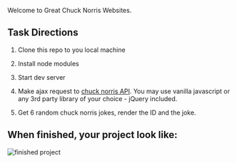 Welcome to Great Chuck Norris Websites. 

## Task Directions

1) Clone this repo to you local machine

2) Install node modules

3) Start dev server

4) Make ajax request to [chuck norris API](http://www.icndb.com/api/). You may use vanilla javascript or any 3rd party library of your choice - jQuery included.

5) Get 6 random chuck norris jokes, render the ID and the joke.

## When finished, your project look like:
![finished project](great-chuck-norris-websites-react/finished.png?raw=true)


